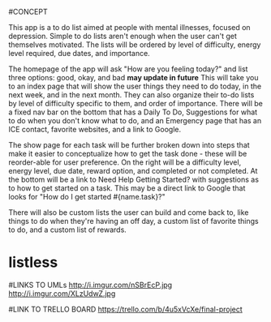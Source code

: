 #CONCEPT

This app is a to do list aimed at people with mental illnesses, focused on depression. Simple to do lists aren't enough when the user can't get themselves motivated. The lists will be ordered by level of difficulty, energy level required, due dates, and importance.

The homepage of the app will ask "How are you feeling today?" and list three options: good, okay, and bad **may update in future** This will take you to an index page that will show the user things they need to do today, in the next week, and in the next month. They can also organize their to-do lists by level of difficulty specific to them, and order of importance. There will be a fixed nav bar on the bottom that has a Daily To Do, Suggestions for what to do when you don't know what to do, and an Emergency page that has an ICE contact, favorite websites, and a link to Google.

The show page for each task will be further broken down into steps that make it easier to conceptualize how to get the task done - these will be reorder-able for user preference. On the right will be a difficulty level, energy level, due date, reward option, and completed or not completed. At the bottom will be a link to Need Help Getting Started? with suggestions as to how to get started on a task. This may be a direct link to Google that looks for "How do I get started #{name.task}?"

There will also be custom lists the user can build and come back to, like things to do when they're having an off day, a custom list of favorite things to do, and a custom list of rewards.
# listless

#LINKS TO UMLs
  http://i.imgur.com/nSBrEcP.jpg
  http://i.imgur.com/XLzUdwZ.jpg

#LINK TO TRELLO BOARD
https://trello.com/b/4u5xVcXe/final-project
